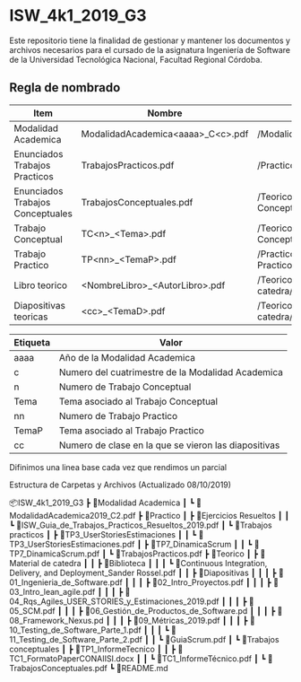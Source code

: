 # ISW_4k1_2019_G3
Este repositorio tiene la finalidad de gestionar y mantener los documentos y archivos necesarios para el cursado de la asignatura Ingeniería de Software de la Universidad Tecnológica Nacional, Facultad Regional Córdoba.


## Regla de nombrado
|Item|Nombre|Ubicacion|
|----|------|---------|
|Modalidad Academica|ModalidadAcademica\<aaaa>_C\<c>.pdf|/ModalidadAcademica|
|Enunciados Trabajos Practicos|TrabajosPracticos.pdf|/Practico/Trabajos Practicos|
|Enunciados Trabajos Conceptuales|TrabajosConceptuales.pdf|/Teorico/Trabajos Conceptuales|
|Trabajo Conceptual|TC\<n>_\<Tema>.pdf|/Teorico/Trabajos Conceptuales/TC\<n>_\<Tema>|
|Trabajo Practico|TP\<nn>_\<TemaP>.pdf|/Practico/Trabajos Practicos/TC\<nn>_\<TemaP>|
|Libro teorico|\<NombreLibro>_\<AutorLibro>.pdf|/Teorico/Material de catedra/Biblioteca|  
|Diapositivas teoricas|\<cc>_\<TemaD>.pdf|/Teorico/Material de catedra/Diapositivas|  

  
|Etiqueta|Valor|
|--------|-----|
|aaaa|Año de la Modalidad Academica|
|c|Numero del cuatrimestre de la Modalidad Academica|
|n|Numero de Trabajo Conceptual|
|Tema|Tema asociado al Trabajo Conceptual|
|nn|Numero de Trabajo Practico|
|TemaP|Tema asociado al Trabajo Practico|
|cc|Numero de clase en la que se vieron las diapositivas|

Difinimos una linea base cada vez que rendimos un parcial

Estructura de Carpetas y Archivos (Actualizado 08/10/2019)

📦ISW_4k1_2019_G3
 ┣ 📂Modalidad Academica
 ┃ ┗ 📜ModalidadAcademica2019_C2.pdf
 ┣ 📂Practico
 ┃ ┣ 📂Ejercicios Resueltos
 ┃ ┃ ┗ 📜ISW_Guia_de_Trabajos_Practicos_Resueltos_2019.pdf
 ┃ ┗ 📂Trabajos practicos
 ┃   ┣ 📂TP3_UserStoriesEstimaciones
 ┃   ┃ ┗ 📜TP3_UserStoriesEstimaciones.pdf
 ┃   ┣ 📂TP7_DinamicaScrum
 ┃   ┃ ┗ 📜TP7_DinamicaScrum.pdf
 ┃   ┗ 📜TrabajosPracticos.pdf
 ┣ 📂Teorico
 ┃ ┣ 📂Material de catedra
 ┃ ┃ ┣ 📂Biblioteca
 ┃ ┃ ┃ ┗ 📜Continuous Integration, Delivery, and Deployment_Sander Rossel.pdf
 ┃ ┃ ┣ 📂Diapositivas
 ┃ ┃ ┃ ┣ 📜01_Ingenieria_de_Software.pdf
 ┃ ┃ ┃ ┣ 📜02_Intro_Proyectos.pdf
 ┃ ┃ ┃ ┣ 📜03_Intro_lean_agile.pdf
 ┃ ┃ ┃ ┣ 📜04_Rqs_Agiles_USER_STORIES_y_Estimaciones_2019.pdf
 ┃ ┃ ┃ ┣ 📜05_SCM.pdf
 ┃ ┃ ┃ ┣ 📜06_Gestión_de_Productos_de_Software.pd 
 ┃ ┃ ┃ ┣ 📜08_Framework_Nexus.pd 
 ┃ ┃ ┃ ┣ 📜09_Métricas_2019.pdf
 ┃ ┃ ┃ ┣ 📜10_Testing_de_Software_Parte_1.pdf
 ┃ ┃ ┃ ┗ 📜11_Testing_de_Software_Parte_2.pdf
 ┃ ┃ ┗ 📜GuiaScrum.pdf
 ┃ ┗ 📂Trabajos conceptuales
 ┃   ┣ 📂TP1_InformeTecnico
 ┃   ┃ ┣ 📜TC1_FormatoPaperCONAIISI.docx
 ┃   ┃ ┗ 📜TC1_InformeTécnico.pdf
 ┃   ┗ 📜TrabajosConceptuales.pdf
 ┗ 📜README.md
 
